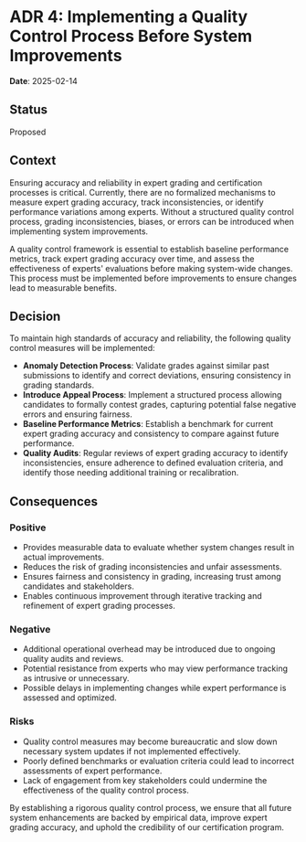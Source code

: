 # ADR 4: Implementing a Quality Control Process Before System Improvements

**Date**: 2025-02-14

## Status

Proposed

## Context

Ensuring accuracy and reliability in expert grading and certification processes is critical. Currently, there are no formalized mechanisms to measure expert grading accuracy, track inconsistencies, or identify performance variations among experts. Without a structured quality control process, grading inconsistencies, biases, or errors can be introduced when implementing system improvements.

A quality control framework is essential to establish baseline performance metrics, track expert grading accuracy over time, and assess the effectiveness of experts' evaluations before making system-wide changes. This process must be implemented before improvements to ensure changes lead to measurable benefits.

## Decision

To maintain high standards of accuracy and reliability, the following quality control measures will be implemented:

* **Anomaly Detection Process**: Validate grades against similar past submissions to identify and correct deviations, ensuring consistency in grading standards.
* **Introduce Appeal Process**: Implement a structured process allowing candidates to formally contest grades, capturing potential false negative errors and ensuring fairness.
* **Baseline Performance Metrics**: Establish a benchmark for current expert grading accuracy and consistency to compare against future performance.
* **Quality Audits**: Regular reviews of expert grading accuracy to identify inconsistencies, ensure adherence to defined evaluation criteria, and identify those needing additional training or recalibration.

## Consequences

### Positive

* Provides measurable data to evaluate whether system changes result in actual improvements.
* Reduces the risk of grading inconsistencies and unfair assessments.
* Ensures fairness and consistency in grading, increasing trust among candidates and stakeholders.
* Enables continuous improvement through iterative tracking and refinement of expert grading processes.

### Negative

* Additional operational overhead may be introduced due to ongoing quality audits and reviews.
* Potential resistance from experts who may view performance tracking as intrusive or unnecessary.
* Possible delays in implementing changes while expert performance is assessed and optimized.

### Risks

* Quality control measures may become bureaucratic and slow down necessary system updates if not implemented effectively.
* Poorly defined benchmarks or evaluation criteria could lead to incorrect assessments of expert performance.
* Lack of engagement from key stakeholders could undermine the effectiveness of the quality control process.

By establishing a rigorous quality control process, we ensure that all future system enhancements are backed by empirical data, improve expert grading accuracy, and uphold the credibility of our certification program.
